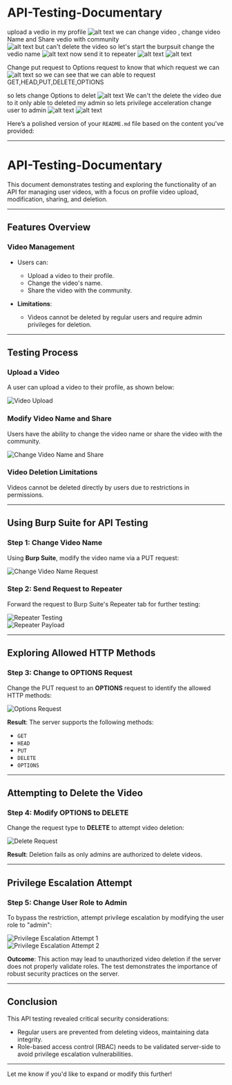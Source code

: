 # API-Testing-Documentary
upload a vedio in my profile
![alt text](image.png)
we can change video , change video Name and Share vedio with community  
![alt text](image-1.png)
but can't delete the video 
so let's start the burpsuit 
change the vedio name
![alt text](image-2.png)
now send it to repeater
![alt text](image-3.png)
![alt text](image-4.png)
 
Change put request to Options request to know that which request we can 
![alt text](image-5.png)
so we can see that we can able to request  GET,HEAD,PUT,DELETE,OPTIONS

so lets change Options to delet
![alt text](image-6.png)
We can't the delete the video due to it only able to deleted my admin 
so lets privilege acceleration 
change user to admin
![alt text](image-7.png)
![alt text](image-8.png)

Here’s a polished version of your `README.md` file based on the content you've provided:

---

# API-Testing-Documentary

This document demonstrates testing and exploring the functionality of an API for managing user videos, with a focus on profile video upload, modification, sharing, and deletion.

---

## Features Overview

### **Video Management**
- Users can:
  - Upload a video to their profile.
  - Change the video's name.
  - Share the video with the community.
  
- **Limitations**:
  - Videos cannot be deleted by regular users and require admin privileges for deletion.

---

## Testing Process

### Upload a Video
A user can upload a video to their profile, as shown below:

![Video Upload](image.png)

### Modify Video Name and Share
Users have the ability to change the video name or share the video with the community.

![Change Video Name and Share](image-1.png)

### Video Deletion Limitations
Videos cannot be deleted directly by users due to restrictions in permissions.

---

## Using Burp Suite for API Testing

### Step 1: Change Video Name
Using **Burp Suite**, modify the video name via a PUT request:

![Change Video Name Request](image-2.png)

### Step 2: Send Request to Repeater
Forward the request to Burp Suite's Repeater tab for further testing:

![Repeater Testing](image-3.png)  
![Repeater Payload](image-4.png)

---

## Exploring Allowed HTTP Methods

### Step 3: Change to OPTIONS Request
Change the PUT request to an **OPTIONS** request to identify the allowed HTTP methods:

![Options Request](image-5.png)

**Result**: The server supports the following methods:
- `GET`
- `HEAD`
- `PUT`
- `DELETE`
- `OPTIONS`

---

## Attempting to Delete the Video

### Step 4: Modify OPTIONS to DELETE
Change the request type to **DELETE** to attempt video deletion:

![Delete Request](image-6.png)

**Result**: Deletion fails as only admins are authorized to delete videos.

---

## Privilege Escalation Attempt

### Step 5: Change User Role to Admin
To bypass the restriction, attempt privilege escalation by modifying the user role to "admin":

![Privilege Escalation Attempt 1](image-7.png)  
![Privilege Escalation Attempt 2](image-8.png)

**Outcome**: This action may lead to unauthorized video deletion if the server does not properly validate roles. The test demonstrates the importance of robust security practices on the server.

---

## Conclusion
This API testing revealed critical security considerations:
- Regular users are prevented from deleting videos, maintaining data integrity.
- Role-based access control (RBAC) needs to be validated server-side to avoid privilege escalation vulnerabilities.

---

Let me know if you'd like to expand or modify this further!
















